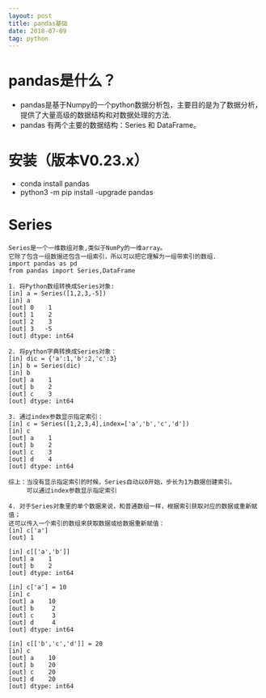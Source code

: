 ```yaml
---
layout: post
title: pandas基础
date: 2018-07-09
tag: python
---
```


# pandas是什么？
- pandas是基于Numpy的一个python数据分析包，主要目的是为了数据分析，提供了大量高级的数据结构和对数据处理的方法.
- pandas 有两个主要的数据结构：Series 和 DataFrame。
# 安装（版本V0.23.x）
- conda install pandas
- python3 -m pip install -upgrade pandas
# Series
    Series是一个一维数组对象,类似于NumPy的一维array。
    它除了包含一组数据还包含一组索引，所以可以把它理解为一组带索引的数组.
    import pandas as pd
    from pandas import Series,DataFrame

    1. 将Python数组转换成Series对象:
    [in] a = Series([1,2,3,-5])
    [in] a
    [out] 0    1
    [out] 1    2
    [out] 2    3
    [out] 3   -5
    [out] dtype: int64

    2. 将python字典转换成Series对象：
    [in] dic = {'a':1,'b':2,'c':3}
    [in] b = Series(dic)
    [in] b
    [out] a    1
    [out] b    2
    [out] c    3
    [out] dtype: int64

    3. 通过index参数显示指定索引：
    [in] c = Series([1,2,3,4],index=['a','b','c','d'])
    [in] c
    [out] a    1
    [out] b    2
    [out] c    3
    [out] d    4
    [out] dtype: int64

    综上：当没有显示指定索引的时候，Series自动以0开始，步长为1为数据创建索引。
         可以通过index参数显示指定索引

    4. 对于Series对象里的单个数据来说，和普通数组一样，根据索引获取对应的数据或重新赋值；
    还可以传入一个索引的数组来获取数据或给数据重新赋值：
    [in] c['a']
    [out] 1

    [in] c[['a','b']]
    [out] a    1
    [out] b    2
    [out] dtype: int64

    [in] c['a'] = 10
    [in] c
    [out] a    10
    [out] b     2
    [out] c     3
    [out] d     4
    [out] dtype: int64

    [in] c[['b','c','d']] = 20
    [in] c
    [out] a    10
    [out] b    20
    [out] c    20
    [out] d    20
    [out] dtype: int64